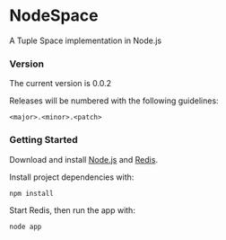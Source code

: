NodeSpace
=========

A Tuple Space implementation in Node.js

### Version

The current version is 0.0.2

Releases will be numbered with the following guidelines:
	
`<major>.<minor>.<patch>`

### Getting Started

Download and install [Node.js](http://www.nodejs.org) and [Redis](http://redis.io/).

Install project dependencies with:

`npm install`

Start Redis, then run the app with:

`node app`